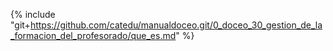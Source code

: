 {% include "git+https://github.com/catedu/manualdoceo.git/0_doceo_30_gestion_de_la_formacion_del_profesorado/que_es.md" %}